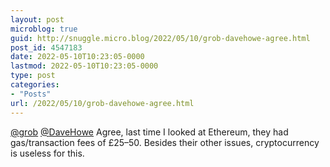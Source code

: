 ```yaml
---
layout: post
microblog: true
guid: http://snuggle.micro.blog/2022/05/10/grob-davehowe-agree.html
post_id: 4547183
date: 2022-05-10T10:23:05-0000
lastmod: 2022-05-10T10:23:05-0000
type: post
categories:
- "Posts"
url: /2022/05/10/grob-davehowe-agree.html
---
```

<p><span class="h-card" translate="no"><a href="https://mstdn.social/@grob" class="u-url mention">@<span>grob</span></a></span> <span class="h-card" translate="no"><a href="https://ioc.exchange/@DaveHowe" class="u-url mention">@<span>DaveHowe</span></a></span> Agree, last time I looked at Ethereum, they had gas/transaction fees of £25–50. Besides their other issues, cryptocurrency is useless for this.</p>
